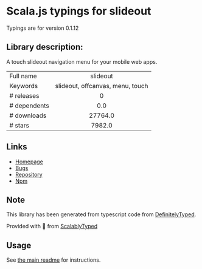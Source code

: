 
# Scala.js typings for slideout

Typings are for version 0.1.12

## Library description:
A touch slideout navigation menu for your mobile web apps.

|                    |                 |
| ------------------ | :-------------: |
| Full name          | slideout |
| Keywords           | slideout, offcanvas, menu, touch |
| # releases         | 0 |
| # dependents       | 0.0 |
| # downloads        | 27764.0 |
| # stars            | 7982.0 |

## Links
- [Homepage](https://github.com/mango/slideout#readme)
- [Bugs](https://github.com/mango/slideout/issues)
- [Repository](https://github.com/mango/slideout)
- [Npm](https://www.npmjs.com/package/slideout)
    


## Note
This library has been generated from typescript code from [DefinitelyTyped](https://definitelytyped.org).

Provided with :purple_heart: from [ScalablyTyped](https://github.com/oyvindberg/ScalablyTyped)

## Usage
See [the main readme](../../readme.md) for instructions.


